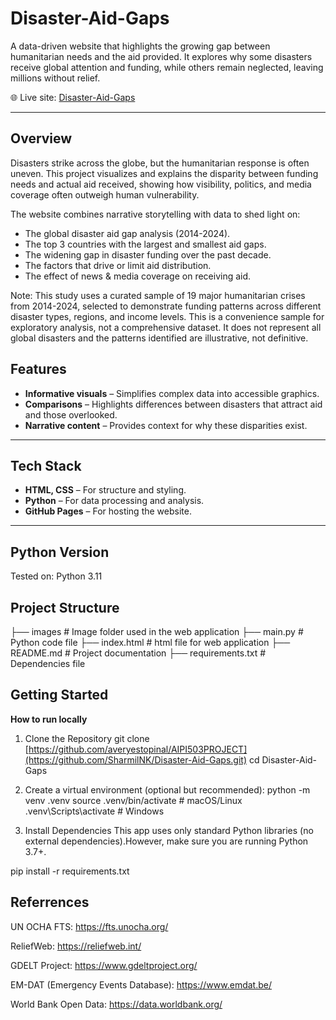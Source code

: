 # Disaster-Aid-Gaps

A data-driven website that highlights the growing gap between humanitarian needs and the aid provided. It explores why some disasters receive global attention and funding, while others remain neglected, leaving millions without relief.

🌐 Live site: [Disaster-Aid-Gaps](https://sharmilnk.github.io/Disaster-Aid-Gaps/)

---

## Overview
Disasters strike across the globe, but the humanitarian response is often uneven. This project visualizes and explains the disparity between funding needs and actual aid received, showing how visibility, politics, and media coverage often outweigh human vulnerability.

The website combines narrative storytelling with data to shed light on:
- The global disaster aid gap analysis (2014-2024). 
- The top 3 countries with the largest and smallest aid gaps.
- The widening gap in disaster funding over the past decade.
- The factors that drive or limit aid distribution.
- The effect of news & media coverage on receiving aid.
  
Note: This study uses a curated sample of 19 major humanitarian crises from 2014-2024, selected to demonstrate funding patterns across different disaster types, regions, and income levels. This is a convenience sample for exploratory analysis, not a comprehensive dataset. It does not represent all global disasters and the patterns identified are illustrative, not definitive.

## Features
- **Informative visuals** – Simplifies complex data into accessible graphics.  
- **Comparisons** – Highlights differences between disasters that attract aid and those overlooked.  
- **Narrative content** – Provides context for why these disparities exist.  

---

## Tech Stack
- **HTML, CSS** – For structure and styling.  
- **Python** – For data processing and analysis.  
- **GitHub Pages** – For hosting the website.  

---

## Python Version
Tested on: Python 3.11

## Project Structure

├── images                      # Image folder used in the web application
├── main.py                     # Python code file
├── index.html                  # html file for web application
├── README.md                   # Project documentation
├── requirements.txt            # Dependencies file


## Getting Started

**How to run locally**

1. Clone the Repository
git clone [https://github.com/averyestopinal/AIPI503PROJECT](https://github.com/SharmilNK/Disaster-Aid-Gaps.git)
cd Disaster-Aid-Gaps

3. Create a virtual environment (optional but recommended):
python -m venv .venv
source .venv/bin/activate        # macOS/Linux
.venv\Scripts\activate           # Windows

4. Install Dependencies
This app uses only standard Python libraries (no external dependencies).However, make sure you are running Python 3.7+.

pip install -r requirements.txt

## Referrences
UN OCHA FTS: https://fts.unocha.org/ 

ReliefWeb: https://reliefweb.int/ 

GDELT Project: https://www.gdeltproject.org/ 

EM-DAT (Emergency Events Database): https://www.emdat.be/ 

World Bank Open Data: https://data.worldbank.org/ 
